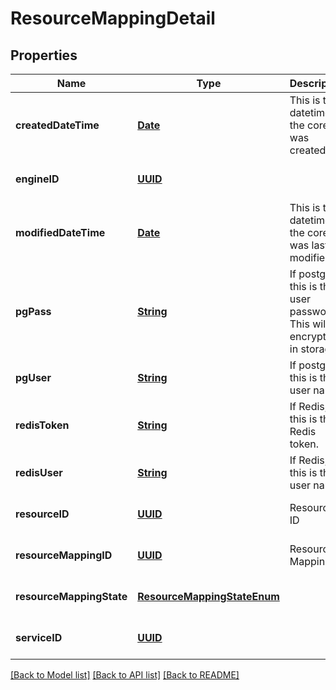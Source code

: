 # ResourceMappingDetail
## Properties

Name | Type | Description | Notes
------------ | ------------- | ------------- | -------------
**createdDateTime** | [**Date**](DateTime.md) | This is the datetime the core was created | [optional] [default to null]
**engineID** | [**UUID**](UUID.md) |  | [optional] [default to null]
**modifiedDateTime** | [**Date**](DateTime.md) | This is the datetime the core was last modified. | [optional] [default to null]
**pgPass** | [**String**](string.md) | If postgres, this is the user password.  This will be encrypted in storage | [optional] [default to null]
**pgUser** | [**String**](string.md) | If postgres, this is the user name | [optional] [default to null]
**redisToken** | [**String**](string.md) | If Redis, this is the Redis token. | [optional] [default to null]
**redisUser** | [**String**](string.md) | If Redis, this is the user name. | [optional] [default to null]
**resourceID** | [**UUID**](UUID.md) | Resource ID | [optional] [default to null]
**resourceMappingID** | [**UUID**](UUID.md) | Resource Mapping ID | [optional] [default to null]
**resourceMappingState** | [**ResourceMappingStateEnum**](ResourceMappingStateEnum.md) |  | [optional] [default to null]
**serviceID** | [**UUID**](UUID.md) |  | [optional] [default to null]

[[Back to Model list]](../README.md#documentation-for-models) [[Back to API list]](../README.md#documentation-for-api-endpoints) [[Back to README]](../README.md)


